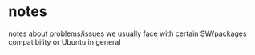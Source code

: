 # notes
notes about problems/issues we usually face with certain SW/packages compatibility or Ubuntu in general 
